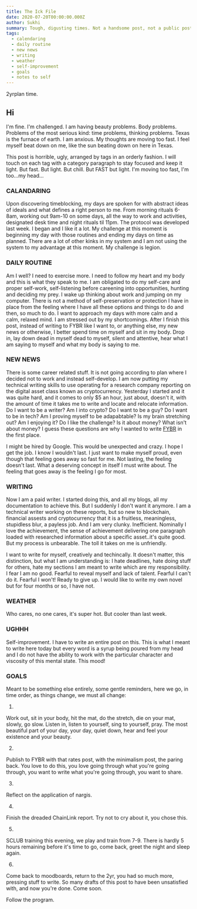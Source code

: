 ```yaml
---
title: The Ick File
date: 2020-07-20T00:00:00.000Z
author: Sukhi
summary: Tough, digusting times. Not a handsome post, not a public post.
tags:
  - calendaring
  - daily routine
  - new news
  - writing
  - weather
  - self-improvement
  - goals
  - notes to self
---
```

2yrplan time. 

## Hi

I'm fine. I'm challenged. I am having beauty problems. Body problems. Problems of the most serious kind: time problems, thinking problems. Texas is the furnace of earth. I am anxious. My thoughts are moving too fast. I feel myself beat down on me, like the sun beating down on here in Texas.

This post is horrible, ugly, arranged by tags in an orderly fashion. I will touch on each tag with a category paragraph to stay focused and keep it light. But fast. But light. But chill. But FAST but light. I'm moving too fast, I'm too...my head...

### CALANDARING

Upon discovering timeblocking, my days are spoken for with abstract ideas of ideals and what defines a right person to me. From morning rituals 6-8am, working out 9am-10 on some days, all the way to work and activities, designated desk time and night rituals til 11pm. The protocol was developed last week. I began and I like it a lot. My challenge at this moment is beginning my day with those routines and ending my days on time as planned. There are a lot of other kinks in my system and I am not using the system to my advantage at this moment. My challenge is legion.

### DAILY ROUTINE

Am I well? I need to exercise more. I need to follow my heart and my body and this is what they speak to me. I am obligated to do my self-care and proper self-work, self-listening before careening into opportunities, hunting and deciding my prey. I wake up thinking about work and jumping on my computer. There is not a method of self-preservation or protection I have in place from the feeling where I have all these options and things to do and then, so much to do. I want to approach my days with more calm and a calm, relaxed mind. I am stressed out by my shortcomings. After I finish this post, instead of writing to FYBR like I want to, or anything else, my new news or otherwise, I better spend time on myself and sit in my body. Drop in, lay down dead in myself dead to myself, silent and attentive, hear what I am saying to myself and what my body is saying to me.

### NEW NEWS

There is some career related stuff. It is not going according to plan where I decided not to work and instead self-develop. I am now putting my technical writing skills to use operating for a research company reporting on the digital asset class known as cryptocurrency. Yesterday I started and it was quite hard, and it comes to only $5 an hour, just about, doesn't it, with the amount of time it takes me to write and locate and relocate information. Do I want to be a writer? Am I into crypto? Do I want to be a guy? Do I want to be in tech? Am I proving myself to be adapabtable? Is my brain stretching out? Am I enjoying it? Do I like the challenge? Is it about money? What isn't about money? I guess these questions are why I wanted to write <a href="https://fybr.netlify.app/">FYBR</a> in the first place.

I might be hired by Google. This would be unexpected and crazy. I hope I get the job. I know I wouldn't last. I just want to make myself proud, even though that feeling goes away so fast for me. Not lasting, the feeling doesn't last. What a deserving concept in itself I must write about. The feeling that goes away is the feeling I go for most.

### WRITING

Now I am a paid writer. I started doing this, and all my blogs, all my documentation to achieve this. But I suddenly I don't want it anymore. I am a technical writer working on these reports, but so new to blockchain, financial assests and cryptocurrency that it is a fruitless, meaningless, stupidless blur, a payless job. And I am very clunky. Inefficient. Nominally I love the achievement, the sense of achievement delivering one paragraph loaded with researched information about a specific asset..it's quite good. But my process is unbearable. The toll it takes on me is unfriendly.

I want to write for myself, creatively and techincally. It doesn't matter, this distinction, but what I am understanding is: I hate deadlines, hate doing stuff for others, hate my sections I am meant to write which are my responsibility. I fear I am no good. Fearful to reveal myself and lack of talent. Fearful I can't do it. Fearful I won't! Ready to give up. I would like to write my own novel but for four months or so, I have not.

### WEATHER

Who cares, no one cares, it's super hot. But cooler than last week.

### UGHHH

Self-improvement. I have to write an entire post on this. This is what I meant to write here today but every word is a syrup being poured from my head and I do not have the ability to work with the particular character and viscosity of this mental state. This mood!

### GOALS

Meant to be something else entirely, some gentle reminders, here we go, in time order, as things change, we must all change:

1. 
Work out, sit in your body, hit the mat, do the stretch, die on your mat, slowly, go slow. 
Listen in, listen to yourself, sing to yourself, pray.
The most beautiful part of your day, your day, quiet down, hear and feel your existence and your beauty.

2. 
Publish to FYBR with that rates post, with the minimalism post, the paring back. You love to do this, you love going through what you're going through, you want to write what you're going through, you want to share.

3. 
Reflect on the application of nargis.

4. 
Finish the dreaded ChainLink report. Try not to cry about it, you chose this.

5. 
SCLUB training this evening, we play and train from 7-9. There is hardly 5 hours remaining before it's time to go, come back, greet the night and sleep again.

6. 
Come back to moodboards, return to the 2yr, you had so much more, pressing stuff to write. So many drafts of this post to have been unsatisfied with, and now you're done. Come soon.

Follow the program.
